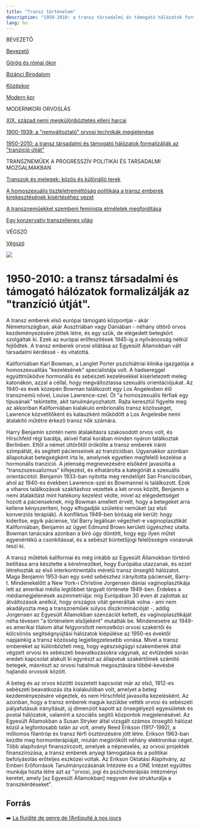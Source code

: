 ```yaml
---
title: "Transz történelem"
description: "1950-2010: a transz társadalmi és támogató hálózatok formalizálják az "tranzíció útját"."
lang: hu
---
```


<div class="floating-columns">

<div class="floating-bar">


BEVEZETŐ

[Bevezető](/#/entry?id=transz-tortenelem)

[Görög és római ókor](/#/entry?id=transz-tortenelem-gorog-es-romai-okor)

[Bizánci Birodalom](/#/entry?id=transz-tortenelem-bizanci-birodalom)

[Középkor](/#/entry?id=transz-tortenelem-kozepkor)

[Modern kor](/#/entry?id=transz-tortenelem-modern-kor)

MODERNKORI ORVOSLÁS

[XIX. század nemi megkülönböztetés elleni harcai](/#/entry?id=transz-tortenelem-xix-szazad)

[1900-1939: a "nemváltoztató" orvosi technikák megjelenése](/#/entry?id=transz-tortenelem-nemvaltoztato-orvosi-technikak-megjelenese)

[1950-2010: a transz társadalmi és támogató hálózatok formalizálják az "tranzíció útját"](/#/entry?id=transz-tortenelem-xx-szazad)

TRANSZNEMŰEK A PROGRESSZÍV POLITIKAI ÉS TARSADALMI MOZGALMAKBAN

[Transzok és melegek: közös és különálló terek](/#/entry?id=transz-tortenelem-transzok-es-melegek)

[A homoszexuális tiszteletreméltóság politikája a transz emberek kirekesztésének kísértéséhez vezet](/#/entry?id=transz-tortenelem-meleg-tisztelet-transz-kirekesztes)

[A transzneműekkel szembeni feminista elméletek megfordítása](/#/entry?id=transz-tortenelem-feminista-elmeletek-megforditasa)

[Egy konzervatív transzellenes világ](/#/entry?id=transz-tortenelem-konzervativ-transzellenes-vilag)

VÉGSZÓ

[Végszó](/#/entry?id=transz-tortenelem-konkluzio)


</div>

<div class="wiki-content">

<div class="header-image"><img src="assets/images/undraw_moving.svg" /></div>

# 1950-2010: a transz társadalmi és támogató hálózatok formalizálják az "tranzíció útját".
  
A transz emberek első európai támogató központjai - akár Németországban, akár Ausztriában vagy Dániában - néhány úttörő orvos kezdeményezésére jöttek létre, és egy szűk, de elégedett betegkört szolgáltak ki. Ezek az európai erőfeszítések 1945-ig a nyilvánosság nélkül fejlődtek. A transz emberek orvosi ellátása az Egyesült Államokban vált társadalmi kérdéssé - és vitatottá.
  
Kaliforniában Karl Bowman, a Langlet Porter pszichiátriai klinika igazgatója a homoszexualitás "kezelésének" specialistája volt. A hadsereggel együttműködve hormonális és sebészeti kezelésekkel kísérletezett meleg katonákon, azzal a céllal, hogy megváltoztassa szexuális orientációjukat. Az 1940-es évek közepén Bowman találkozott egy Los Angelesben élő transznemű nővel, Louise Lawrence-szel. Őt "a homoszexuális férfiak egy típusának" tekintette, akit tanulmányozhatott. Rajta keresztül figyelte meg az akkoriban Kaliforniában kialakuló embrionális transz közösséget, Lawrence közvetítőként és kalauzként működött a Los Angelesbe nemi átalakító műtétre érkező transz nők számára.
  
Harry Benjamin szintén nemi átalakításra szakosodott orvos volt, és Hirschfeld régi barátja, akivel fiatal korában minden nyáron találkoztak Berlinben. Ettől a német úttörőtől örökölte a transz emberek iránti szimpátiát, és segített pácienseinek az tranzícióban. Ugyanakkor azonban állapotukat betegségként írta le, amelynek egyetlen megfelelő kezelése a hormonális tranzíció. A jelenség megnevezésére elsőként javasolta a "transzszexualizmus" kifejezést, és elhatárolta a kategóriát a szexuális orientációtól. Benjamin 1933-ban nyitotta meg rendelőjét San Franciscóban, ahol az 1940-es években Lawrence-szel és Bowmannel is találkozott. Ezek a viharos találkozások szakításhoz vezettek a két orvos között, Benjamin a nemi átalakítást mint hatékony kezelést védte, mivel az elégedettséget hozott a pácienseknek, míg Bowman amellett érvelt, hogy a betegeket arra kellene kényszeríteni, hogy elfogadják születési nemüket (az első konverziós terápiák). A konfliktus 1949-ben bíróság elé került: hogy kiderítse, egyik páciense, Val Barry legálisan végezhet-e vaginoplasztikát Kaliforniában, Benjamin az ügyet Edmund Brown kerületi ügyészhez utalta. Bowman tanácsára azonban a bíró úgy döntött, hogy egy ilyen műtét egyenértékű a csonkítással, és a sebészt büntetőjogi felelősségre vonásnak teszi ki.
  
A transz műtétek kaliforniai és még inkább az Egyesült Államokban történő betiltása arra késztette a kérelmezőket, hogy Európába utazzanak, és ezzel létrehozták az első interkontinentális méretű transz önsegítő hálózatot. Maga Benjamin 1953-ban egy svéd sebészhez irányította páciensét, Barry-t. Mindenekelőtt a New York-i Christine Jorgensen dániai vaginoplasztikája lett az amerikai média legtöbbet tárgyalt története 1949-ben. Érdekes a médiamegjelenések aszimmetriája: míg Európában 30 éven át zajlottak az átváltozások anélkül, hogy országos vitát generáltak volna - ami nem akadályozta meg a transzneműek súlyos diszkriminációját -, addig Jorgensen az Egyesült Államokban szenzációt keltett, és vaginoplasztikáját néha tévesen "a történelem elsőjeként" mutatták be. Mindenesetre az 1949-es amerikai tilalom által felgyorsított nemzetközi orvosi szakértői és kölcsönös segítségnyújtási hálózatok kiépülése az 1950-es évektől napjainkig a transz közösség legjellegzetesebb vonása. Mivel a transz embereket az különbözteti meg, hogy egészségügyi szakemberek által végzett orvosi és sebészeti beavatkozásokra vágynak, az évtizedek során eredeti kapcsolat alakult ki egyrészt az állapotuk szakértőinek számító betegek, másrészt az orvosi hatalmuk megosztására többé-kevésbé hajlandó orvosok között. 
  
A beteg és az orvos közötti összetett kapcsolat már az első, 1912-es sebészeti beavatkozás óta kialakulóban volt, amelyet a beteg kezdeményezésére végeztek, és nem Hirschfeld javasolta kezelésként. Az azonban, hogy a transz emberek maguk kezükbe vették orvosi és sebészeti pályafutásuk irányítását, új dimenziót kapott az önsegélyező egyesületek és postai hálózatok, valamint a szociális segítő központok megjelenésével. Az Egyesült Államokban a Susan Stryker által vizsgált számos önsegítő hálózat közül a legfontosabb talán az volt, amely Reed Erikson (1917-1992), a milliomos filantróp és transz férfi ösztönzésére jött létre. Erikson 1963-ban kezdte meg hormonterápiáját, miután megörökölt néhány elektronikai céget. Több alapítványt finanszírozott, amelyek a népnevelés, az orvosi projektek finanszírozása, a transz emberek anyagi támogatása és a politikai befolyásolás erőteljes eszközei voltak. Az Erikson Oktatási Alapítvány, az Emberi Erőforrások Tanulmányozásának Intézete és a ONE Intézet együttes munkája hozta létre azt az "orvosi, jogi és pszichoterápiás intézményi keretet, amely [az Egyesült Államokban] negyven éve strukturálja a transzkérdéseket". 
  

## Forrás

➡️ [La fluidité de genre de l’Antiquité à nos jours](https://institutlaboetie.fr/wp-content/uploads/2023/06/NOTE-ILB-LGBT-1.pdf)

</div>